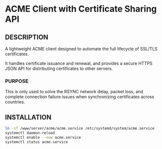 # ACME Client with Certificate Sharing API

## DESCRIPTION

A lightweight ACME client designed to automate the full lifecycle of SSL/TLS certificates.

It handles certificate issuance and renewal, and provides a secure HTTPS JSON API for distributing certificates to other servers.

### PURPOSE

This is only used to solve the RSYNC network delay, packet loss, and complete connection failure issues when synchronizing certificates across countries.

## INSTALLATION

```bash
ln -sf /www/server/acme/acme.service /etc/systemd/system/acme.service
systemctl daemon-reload
systemctl enable --now acme.service
systemctl status acme.service
```
